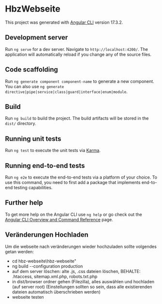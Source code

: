 # HbzWebseite

This project was generated with [Angular CLI](https://github.com/angular/angular-cli) version 17.3.2.

## Development server

Run `ng serve` for a dev server. Navigate to `http://localhost:4200/`. The application will automatically reload if you change any of the source files.

## Code scaffolding

Run `ng generate component component-name` to generate a new component. You can also use `ng generate directive|pipe|service|class|guard|interface|enum|module`.

## Build

Run `ng build` to build the project. The build artifacts will be stored in the `dist/` directory.

## Running unit tests

Run `ng test` to execute the unit tests via [Karma](https://karma-runner.github.io).

## Running end-to-end tests

Run `ng e2e` to execute the end-to-end tests via a platform of your choice. To use this command, you need to first add a package that implements end-to-end testing capabilities.

## Further help

To get more help on the Angular CLI use `ng help` or go check out the [Angular CLI Overview and Command Reference](https://angular.io/cli) page.


## Veränderungen Hochladen

Um die webseite nach veränderungen wieder hochzuladen sollte volgendes getan werden:
- cd hbz-webseite\hbz-webseite"
- ng build --configuration production 
- auf dem server löschen: alte .js, .css dateien löschen, BEHALTE: .htaccess, sitemap.xml.php, robots.txt.php
- in dist/browser ordner gehen (Filezilla), alles auswählen und hochladen (auf server root) (Einstellungen sollten so sein, dass alle existierenden dateien automatisch überschrieben werden)
- webseite testen